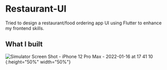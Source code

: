 # Restaurant-UI

Tried to design a restaurant/food ordering app UI using Flutter to enhance my frontend skills.

## What I built 

![Simulator Screen Shot - iPhone 12 Pro Max - 2022-01-16 at 17 41 10](https://user-images.githubusercontent.com/61904667/149659881-a2e493a3-3101-464c-90ea-d3b4ca4502cd.jpg){:height="50%" width="50%"}